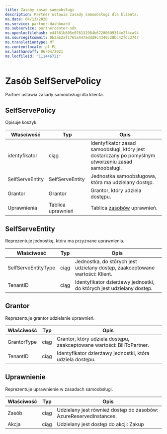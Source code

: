 ```yaml
---
title: Zasoby zasad samoobsługi
description: Partner ustawia zasady samoobsługi dla klienta.
ms.date: 04/13/2020
ms.service: partner-dashboard
ms.subservice: partnercenter-sdk
ms.openlocfilehash: e44581b805e076132984b67280699314e274ca94
ms.sourcegitcommit: 0b2a62af1765a447addd9c4340c28bc42fdc2747
ms.translationtype: MT
ms.contentlocale: pl-PL
ms.lasthandoff: 06/04/2021
ms.locfileid: "111446721"
---
```

# <a name="selfservepolicy-resource"></a>Zasób SelfServePolicy

Partner ustawia zasady samoobsługi dla klienta.

## <a name="selfservepolicy"></a>SelfServePolicy

Opisuje koszyk.

| Właściwość              | Typ             | Opis                                                                                            |
|-----------------------|------------------|--------------------------------------------------------------------------------------------------------|
| identyfikator                    | ciąg           | Identyfikator zasad samoobsługi, który jest dostarczany po pomyślnym utworzeniu zasad samoobsługi.     |
| SelfServeEntity       | SelfServeEntity  | Jednostka samoobsługowa, która ma udzielany dostęp.                                                     |
| Grantor               | Grantor          | Grantor, który udziela dostępu.                                                                    |
| Uprawnienia           | Tablica uprawnień| Tablica [zasobów](#permission) uprawnień.                                                                     |

## <a name="selfserveentity"></a>SelfServeEntity

Reprezentuje jednostkę, która ma przyznane uprawnienia.

| Właściwość             | Typ|Opis|
|----------------------|----------------------------------|--------------------------------------------------------------------------------------------|
| SelfServeEntityType  | ciąg                           | Jednostka, do których jest udzielany dostęp, zaakceptowane wartości: Klient.                                 |
| TenantID             | ciąg                           | Identyfikator dzierżawy jednostki, do których jest udzielany dostęp.                                   |

## <a name="grantor"></a>Grantor

Reprezentuje grantor udzielanie uprawnień.

| Właściwość             | Typ|Opis|
|----------------------|----------------------------------|--------------------------------------------------------------------------------------------|
| GrantorType          | ciąg                           | Grantor, który udziela dostępu, zaakceptowane wartości: BillToPartner.                               |
| TenantID             | ciąg                           | Identyfikator dzierżawy jednostki, która udziela dostępu.                                       |


## <a name="permission"></a>Uprawnienie

Reprezentuje uprawnienie w zasadach samoobsługi.

| Właściwość             | Typ|Opis|
|----------------------|----------------------------------|--------------------------------------------------------------------------------------------|
| Zasób             | ciąg                           | Udzielany jest również dostęp do zasobów: AzureReservedInstances.                          |
| Akcja               | ciąg                           | Udzielany jest dostęp do akcji: Zakup                                           |
